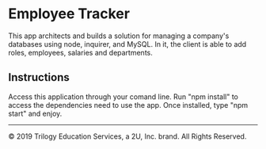 # Employee Tracker

This app architects and builds a solution for managing a company's databases using node, inquirer, and MySQL. In it, the client is able to add roles, employees, salaries and departments. 

## Instructions
Access this application through your comand line.
Run "npm install" to access the dependencies need to use the app.
Once installed, type "npm start" and enjoy.

- - -
© 2019 Trilogy Education Services, a 2U, Inc. brand. All Rights Reserved.

